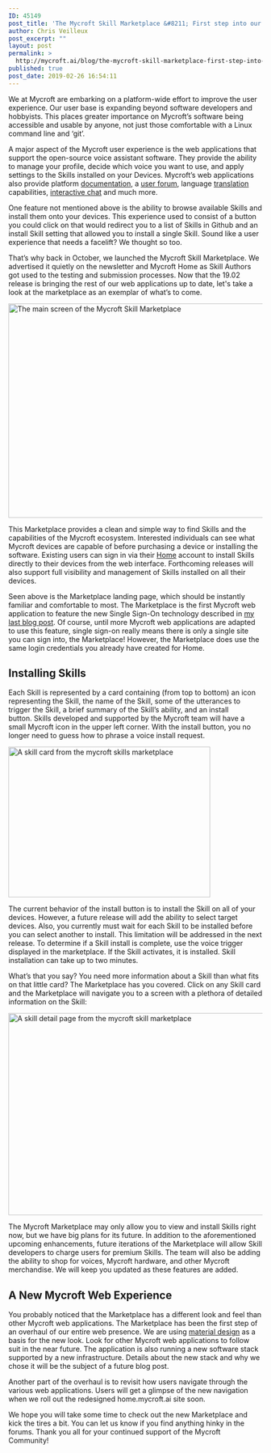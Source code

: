 ```yaml
---
ID: 45149
post_title: 'The Mycroft Skill Marketplace &#8211; First step into our new web presence'
author: Chris Veilleux
post_excerpt: ""
layout: post
permalink: >
  http://mycroft.ai/blog/the-mycroft-skill-marketplace-first-step-into-our-new-web-presence/
published: true
post_date: 2019-02-26 16:54:11
---
```

We at Mycroft are embarking on a platform-wide effort to improve the user experience. Our user base is expanding beyond software developers and hobbyists. This places greater importance on Mycroft’s software being accessible and usable by anyone, not just those comfortable with a Linux command line and ‘git’.

A major aspect of the Mycroft user experience is the web applications that support the open-source voice assistant software. They provide the ability to manage your profile, decide which voice you want to use, and apply settings to the Skills installed on your Devices. Mycroft’s web applications also provide platform <a href="https://mycroft.ai/documentation" target="_blank" rel="noopener">documentation</a>, a <a href="https://community.mycroft.ai/" target="_blank" rel="noopener">user forum</a>, language <a href="https://translate.mycroft.ai/" target="_blank" rel="noopener">translation</a> capabilities, <a href="https://chat.mycroft.ai/" target="_blank" rel="noopener">interactive chat</a> and much more.

One feature not mentioned above is the ability to browse available Skills and install them onto your devices. This experience used to consist of a button you could click on that would redirect you to a list of Skills in Github and an install Skill setting that allowed you to install a single Skill. Sound like a user experience that needs a facelift? We thought so too.

That’s why back in October, we launched the Mycroft Skill Marketplace. We advertised it quietly on the newsletter and Mycroft Home as Skill Authors got used to the testing and submission processes. Now that the 19.02 release is bringing the rest of our web applications up to date, let's take a look at the marketplace as an exemplar of what’s to come.

<a href="https://mycroft.ai/wp-content/uploads/2019/02/Skills-landing-page.png"><img class="alignnone wp-image-45150" src="https://mycroft.ai/wp-content/uploads/2019/02/Skills-landing-page.png" alt="The main screen of the Mycroft Skill Marketplace" width="800" height="424" /></a>

This Marketplace provides a clean and simple way to find Skills and the capabilities of the Mycroft ecosystem. Interested individuals can see what Mycroft devices are capable of before purchasing a device or installing the software. Existing users can sign in via their <a href="https://home.mycroft.ai/" target="_blank" rel="noopener">Home</a> account to install Skills directly to their devices from the web interface. Forthcoming releases will also support full visibility and management of Skills installed on all their devices.

Seen above is the Marketplace landing page, which should be instantly familiar and comfortable to most. The Marketplace is the first Mycroft web application to feature the new Single Sign-On technology described in <a href="https://mycroft.ai/blog/mycroft-single-sign-on/" target="_blank" rel="noopener">my last blog post</a>. Of course, until more Mycroft web applications are adapted to use this feature, single sign-on really means there is only a single site you can sign into, the Marketplace! However, the Marketplace does use the same login credentials you already have created for Home.
<h2>Installing Skills</h2>
Each Skill is represented by a card containing (from top to bottom) an icon representing the Skill, the name of the Skill, some of the utterances to trigger the Skill, a brief summary of the Skill’s ability, and an install button. Skills developed and supported by the Mycroft team will have a small Mycroft icon in the upper left corner. With the install button, you no longer need to guess how to phrase a voice install request.

<a href="https://mycroft.ai/wp-content/uploads/2019/02/skill-card-crop.png"><img class="alignnone wp-image-45159" src="https://mycroft.ai/wp-content/uploads/2019/02/skill-card-crop.png" alt="A skill card from the mycroft skills marketplace" width="400" height="298" /></a>

The current behavior of the install button is to install the Skill on all of your devices. However, a future release will add the ability to select target devices. Also, you currently must wait for each Skill to be installed before you can select another to install. This limitation will be addressed in the next release. To determine if a Skill install is complete, use the voice trigger displayed in the marketplace. If the Skill activates, it is installed. Skill installation can take up to two minutes.

What’s that you say? You need more information about a Skill than what fits on that little card? The Marketplace has you covered. Click on any Skill card and the Marketplace will navigate you to a screen with a plethora of detailed information on the Skill:

<a href="https://mycroft.ai/wp-content/uploads/2019/02/Skill-detail_2.png"><img class="alignnone wp-image-45156" src="https://mycroft.ai/wp-content/uploads/2019/02/Skill-detail_2.png" alt="A skill detail page from the mycroft skill marketplace" width="800" height="400" /></a>

The Mycroft Marketplace may only allow you to view and install Skills right now, but we have big plans for its future. In addition to the aforementioned upcoming enhancements, future iterations of the Marketplace will allow Skill developers to charge users for premium Skills. The team will also be adding the ability to shop for voices, Mycroft hardware, and other Mycroft merchandise. We will keep you updated as these features are added.
<h2>A New Mycroft Web Experience</h2>
You probably noticed that the Marketplace has a different look and feel than other Mycroft web applications. The Marketplace has been the first step of an overhaul of our entire web presence. We are using <a href="https://material.io/design/" target="_blank" rel="noopener">material design</a> as a basis for the new look. Look for other Mycroft web applications to follow suit in the near future. The application is also running a new software stack supported by a new infrastructure. Details about the new stack and why we chose it will be the subject of a future blog post.

Another part of the overhaul is to revisit how users navigate through the various web applications. Users will get a glimpse of the new navigation when we roll out the redesigned home.mycroft.ai site soon.

We hope you will take some time to check out the new Marketplace and kick the tires a bit. You can let us know if you find anything hinky in the forums. Thank you all for your continued support of the Mycroft Community!